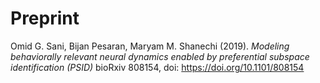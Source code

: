 # Preprint
Omid G. Sani, Bijan Pesaran, Maryam M. Shanechi (2019). _Modeling behaviorally relevant neural dynamics enabled by preferential subspace identification (PSID)_ bioRxiv 808154, doi: https://doi.org/10.1101/808154

